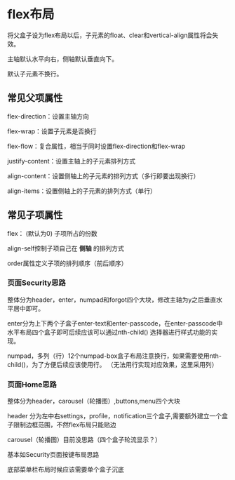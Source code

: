 # flex布局

将父盒子设为flex布局以后，子元素的float、clear和vertical-align属性将会失效。

主轴默认水平向右，侧轴默认垂直向下。

默认子元素不换行。

## 常见父项属性

flex-direction：设置主轴方向

flex-wrap：设置子元素是否换行

flex-flow：复合属性，相当于同时设置flex-direction和flex-wrap

justify-content：设置主轴上的子元素排列方式

align-content：设置侧轴上的子元素的排列方式（多行即要出现换行）

align-items：设置侧轴上的子元素的排列方式（单行）

## 常见子项属性

flex：<number> (默认为0)    子项所占的份数

align-self控制子项自己在  **侧轴**  的排列方式

order属性定义子项的排列顺序（前后顺序）





### 页面Security思路

整体分为header，enter，numpad和forgot四个大块，修改主轴为y之后垂直水平居中即可。



enter分为上下两个子盒子enter-text和enter-passcode，在enter-passcode中水平布局四个盒子即可后续应该可以通过nth-child() 选择器进行样式功能的实现。



numpad，多列（行）12个numpad-box盒子布局注意换行，如果需要使用nth-child()，为了方便后续应该使用行。 （无法用行实现对应效果，这里采用列）

### 页面Home思路

整体分为header，carousel（轮播图）,buttons,menu四个大块

header 分为左中右settings，profile，notification三个盒子,需要额外建立一个盒子限制边框范围，不然flex布局只能贴边

carousel（轮播图）目前没思路（四个盒子轮流显示？）

基本如Security页面按键布局思路

底部菜单栏布局时候应该需要单个盒子沉底